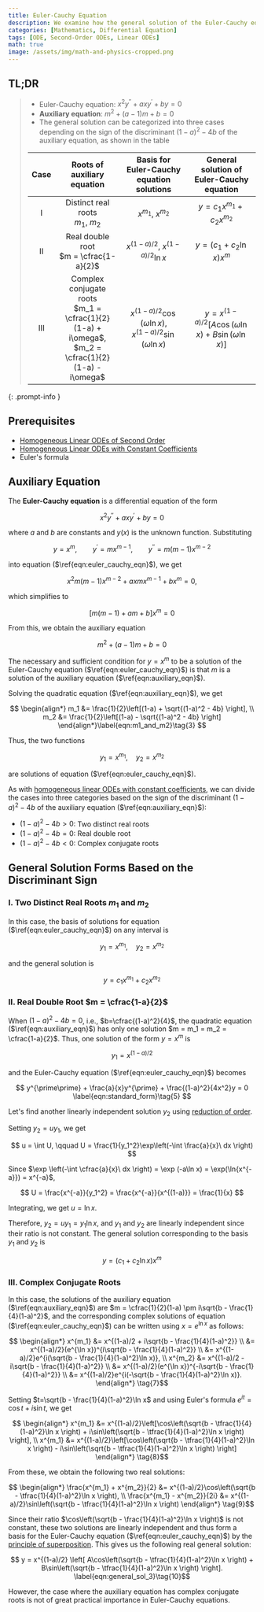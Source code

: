 ```yaml
---
title: Euler-Cauchy Equation
description: We examine how the general solution of the Euler-Cauchy equation takes different forms depending on the sign of the discriminant of the auxiliary equation.
categories: [Mathematics, Differential Equation]
tags: [ODE, Second-Order ODEs, Linear ODEs]
math: true
image: /assets/img/math-and-physics-cropped.png
---
```


## TL;DR
> - Euler-Cauchy equation: $x^2y^{\prime\prime} + axy^{\prime} + by = 0$
> - **Auxiliary equation**: $m^2 + (a-1)m + b = 0$
> - The general solution can be categorized into three cases depending on the sign of the discriminant $(1-a)^2 - 4b$ of the auxiliary equation, as shown in the table
>
> | Case | Roots of auxiliary equation | Basis for Euler-Cauchy equation solutions | General solution of Euler-Cauchy equation |
> | :---: | :---: | :---: | :---: |
> | I | Distinct real roots<br>$m_1$, $m_2$ | $x^{m_1}$, $x^{m_2}$ | $y = c_1 x^{m_1} + c_2 x^{m_2}$ |
> | II | Real double root<br> $m = \cfrac{1-a}{2}$ | $x^{(1-a)/2}$, $x^{(1-a)/2}\ln{x}$ | $y = (c_1 + c_2 \ln x)x^m$ |
> | III | Complex conjugate roots<br> $m_1 = \cfrac{1}{2}(1-a) + i\omega$, <br> $m_2 = \cfrac{1}{2}(1-a) - i\omega$ | $x^{(1-a)/2}\cos{(\omega \ln{x})}$, <br> $x^{(1-a)/2}\sin{(\omega \ln{x})}$ | $y = x^{(1-a)/2}[A\cos{(\omega \ln{x})} + B\sin{(\omega \ln{x})}]$ |
{: .prompt-info }

## Prerequisites
- [Homogeneous Linear ODEs of Second Order](/posts/homogeneous-linear-odes-of-second-order/)
- [Homogeneous Linear ODEs with Constant Coefficients](/posts/homogeneous-linear-odes-with-constant-coefficients/)
- Euler's formula

## Auxiliary Equation
The **Euler-Cauchy equation** is a differential equation of the form

$$ x^2y^{\prime\prime} + axy^{\prime} + by = 0 \label{eqn:euler_cauchy_eqn}\tag{1} $$

where $a$ and $b$ are constants and $y(x)$ is the unknown function. Substituting

$$ y=x^m, \qquad y^{\prime}=mx^{m-1}, \qquad y^{\prime\prime}=m(m-1)x^{m-2} $$

into equation ($\ref{eqn:euler_cauchy_eqn}$), we get

$$ x^2m(m-1)x^{m-2} + axmx^{m-1} + bx^m = 0, $$

which simplifies to

$$ [m(m-1) + am + b]x^m = 0 $$

From this, we obtain the auxiliary equation

$$ m^2 + (a-1)m + b = 0 \label{eqn:auxiliary_eqn}\tag{2} $$

The necessary and sufficient condition for $y=x^m$ to be a solution of the Euler-Cauchy equation ($\ref{eqn:euler_cauchy_eqn}$) is that $m$ is a solution of the auxiliary equation ($\ref{eqn:auxiliary_eqn}$).

Solving the quadratic equation ($\ref{eqn:auxiliary_eqn}$), we get

$$ \begin{align*}
m_1 &= \frac{1}{2}\left[(1-a) + \sqrt{(1-a)^2 - 4b} \right], \\
m_2 &= \frac{1}{2}\left[(1-a) - \sqrt{(1-a)^2 - 4b} \right]
\end{align*}\label{eqn:m1_and_m2}\tag{3} $$

Thus, the two functions

$$ y_1 = x^{m_1}, \quad y_2 = x^{m_2}$$

are solutions of equation ($\ref{eqn:euler_cauchy_eqn}$).

As with [homogeneous linear ODEs with constant coefficients](/posts/homogeneous-linear-odes-with-constant-coefficients/), we can divide the cases into three categories based on the sign of the discriminant $(1-a)^2 - 4b$ of the auxiliary equation ($\ref{eqn:auxiliary_eqn}$):
- $(1-a)^2 - 4b > 0$: Two distinct real roots
- $(1-a)^2 - 4b = 0$: Real double root
- $(1-a)^2 - 4b < 0$: Complex conjugate roots

## General Solution Forms Based on the Discriminant Sign
### I. Two Distinct Real Roots $m_1$ and $m_2$
In this case, the basis of solutions for equation ($\ref{eqn:euler_cauchy_eqn}$) on any interval is

$$ y_1 = x^{m_1}, \quad y_2 = x^{m_2} $$

and the general solution is

$$ y = c_1 x^{m_1} + c_2 x^{m_2} \label{eqn:general_sol_1}\tag{4}$$

### II. Real Double Root $m = \cfrac{1-a}{2}$
When $(1-a)^2 - 4b = 0$, i.e., $b=\cfrac{(1-a)^2}{4}$, the quadratic equation ($\ref{eqn:auxiliary_eqn}$) has only one solution $m = m_1 = m_2 = \cfrac{1-a}{2}$. Thus, one solution of the form $y = x^m$ is

$$ y_1 = x^{(1-a)/2} $$

and the Euler-Cauchy equation ($\ref{eqn:euler_cauchy_eqn}$) becomes

$$ y^{\prime\prime} + \frac{a}{x}y^{\prime} + \frac{(1-a)^2}{4x^2}y = 0 \label{eqn:standard_form}\tag{5} $$

Let's find another linearly independent solution $y_2$ using [reduction of order](/posts/homogeneous-linear-odes-of-second-order/#reduction-of-order).

Setting $y_2=uy_1$, we get

$$ u = \int U, \qquad U = \frac{1}{y_1^2}\exp\left(-\int \frac{a}{x}\ dx \right) $$

Since $\exp \left(-\int \cfrac{a}{x}\ dx \right) = \exp (-a\ln x) = \exp(\ln{x^{-a}}) = x^{-a}$,

$$ U = \frac{x^{-a}}{y_1^2} = \frac{x^{-a}}{x^{(1-a)}} = \frac{1}{x} $$

Integrating, we get $u = \ln x$.

Therefore, $y_2 = uy_1 = y_1 \ln x$, and $y_1$ and $y_2$ are linearly independent since their ratio is not constant. The general solution corresponding to the basis $y_1$ and $y_2$ is

$$ y = (c_1 + c_2 \ln x)x^m \label{eqn:general_sol_2}\tag{6}$$

### III. Complex Conjugate Roots
In this case, the solutions of the auxiliary equation ($\ref{eqn:auxiliary_eqn}$) are $m = \cfrac{1}{2}(1-a) \pm i\sqrt{b - \frac{1}{4}(1-a)^2}$, and the corresponding complex solutions of equation ($\ref{eqn:euler_cauchy_eqn}$) can be written using $x=e^{\ln x}$ as follows:

$$ \begin{align*}
x^{m_1} &= x^{(1-a)/2 + i\sqrt{b - \frac{1}{4}(1-a)^2}} \\
&= x^{(1-a)/2}(e^{\ln x})^{i\sqrt{b - \frac{1}{4}(1-a)^2}} \\
&= x^{(1-a)/2}e^{i(\sqrt{b - \frac{1}{4}(1-a)^2}\ln x)}, \\
x^{m_2} &= x^{(1-a)/2 - i\sqrt{b - \frac{1}{4}(1-a)^2}} \\
&= x^{(1-a)/2}(e^{\ln x})^{-i\sqrt{b - \frac{1}{4}(1-a)^2}} \\
&= x^{(1-a)/2}e^{i(-\sqrt{b - \frac{1}{4}(1-a)^2}\ln x)}.
\end{align*} \tag{7}$$

Setting $t=\sqrt{b - \frac{1}{4}(1-a)^2}\ln x$ and using Euler's formula $e^{it} = \cos{t} + i\sin{t}$, we get

$$ \begin{align*}
x^{m_1} &= x^{(1-a)/2}\left[\cos\left(\sqrt{b - \tfrac{1}{4}(1-a)^2}\ln x \right) + i\sin\left(\sqrt{b - \tfrac{1}{4}(1-a)^2}\ln x \right) \right], \\
x^{m_1} &= x^{(1-a)/2}\left[\cos\left(\sqrt{b - \tfrac{1}{4}(1-a)^2}\ln x \right) - i\sin\left(\sqrt{b - \tfrac{1}{4}(1-a)^2}\ln x \right) \right]
\end{align*} \tag{8}$$

From these, we obtain the following two real solutions:

$$ \begin{align*}
\frac{x^{m_1} + x^{m_2}}{2} &= x^{(1-a)/2}\cos\left(\sqrt{b - \tfrac{1}{4}(1-a)^2}\ln x \right), \\
\frac{x^{m_1} - x^{m_2}}{2i} &= x^{(1-a)/2}\sin\left(\sqrt{b - \tfrac{1}{4}(1-a)^2}\ln x \right)
\end{align*} \tag{9}$$

Since their ratio $\cos\left(\sqrt{b - \frac{1}{4}(1-a)^2}\ln x \right)$ is not constant, these two solutions are linearly independent and thus form a basis for the Euler-Cauchy equation ($\ref{eqn:euler_cauchy_eqn}$) by the [principle of superposition](/posts/homogeneous-linear-odes-of-second-order/#superposition-principle). This gives us the following real general solution:

$$ y = x^{(1-a)/2} \left[ A\cos\left(\sqrt{b - \tfrac{1}{4}(1-a)^2}\ln x \right) + B\sin\left(\sqrt{b - \tfrac{1}{4}(1-a)^2}\ln x \right) \right]. \label{eqn:general_sol_3}\tag{10}$$

However, the case where the auxiliary equation has complex conjugate roots is not of great practical importance in Euler-Cauchy equations.

